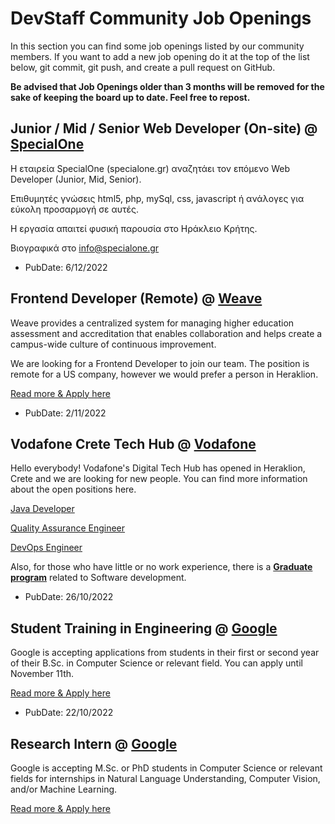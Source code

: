 # DevStaff Community Job Openings

In this section you can find some job openings listed by our community members.
If you want to add a new job opening do it at the top of the list below, git
commit, git push, and create a pull request on GitHub.

__Be advised that Job Openings older than 3 months will be removed for the sake
of keeping the board up to date. Feel free to repost.__

## Junior / Mid / Senior Web Developer (On-site) @ [SpecialOne](https://www.specialone.gr/)
H εταιρεία SpecialOne (specialone.gr) αναζητάει τον επόμενο Web Developer (Junior, Mid, Senior).

Επιθυμητές γνώσεις html5, php, mySql, css, javascript ή ανάλογες για εύκολη προσαρμογή σε αυτές.

Η εργασία απαιτεί φυσική παρουσία στο Ηράκλειο Κρήτης.

Βιογραφικά στο info@specialone.gr

* PubDate: 6/12/2022

## Frontend Developer (Remote) @ [Weave](https://weaveeducation.com/)
Weave provides a centralized system for managing higher education assessment and accreditation that enables collaboration and helps create a campus-wide culture of continuous improvement.

We are looking for a Frontend Developer to join our team. The position is remote for a US company, however we would prefer a person in Heraklion.

[Read more & Apply
here](https://apply.workable.com/weave-education/j/A0FC9EE467/)

* PubDate: 2/11/2022

## Vodafone Crete Tech Hub @ [Vodafone](https://www.vodafone.gr/vodafone-ellados/kariera/vodafone-tech-hub/)
Hello everybody! Vodafone's Digital Tech Hub has opened in Heraklion, Crete and we are looking for new people.
You can find more information about the open positions here.

[Java Developer](https://opportunities.vodafone.com/job/Heraklion-Crete-DevOps-Engineer/803759901/)

[Quality Assurance Engineer](https://opportunities.vodafone.com/job/Heraklion-Crete-Quality-Assurance-Engineer-%28Heraklion%2C-Crete%29/808012001/)

[DevOps Engineer](https://opportunities.vodafone.com/job/Heraklion-Crete-DevOps-Engineer/803693701/)

Also, for those who have little or no work experience, there is a [**Graduate program**](https://opportunities.vodafone.com/job/Heraklion-Crete-2022-Greece-Discover-Graduate-Program-Software-Development%2C-Heraklion-Crete/798639801) related to Software development.

* PubDate: 26/10/2022

## Student Training in Engineering @ [Google](https://www.google.com/)

Google is accepting applications from students in their first or second year of
their B.Sc. in Computer Science or relevant field. You can apply until November
11th.

[Read more & Apply
here](https://careers.google.com/jobs/results/106502335259124422/)

* PubDate: 22/10/2022

## Research Intern @ [Google](https://www.google.com/)

Google is accepting M.Sc. or PhD students in Computer Science or relevant
fields for internships in Natural Language Understanding, Computer Vision,
and/or Machine Learning.

[Read more & Apply
here](https://careers.google.com/jobs/results/128162576887358150/)
